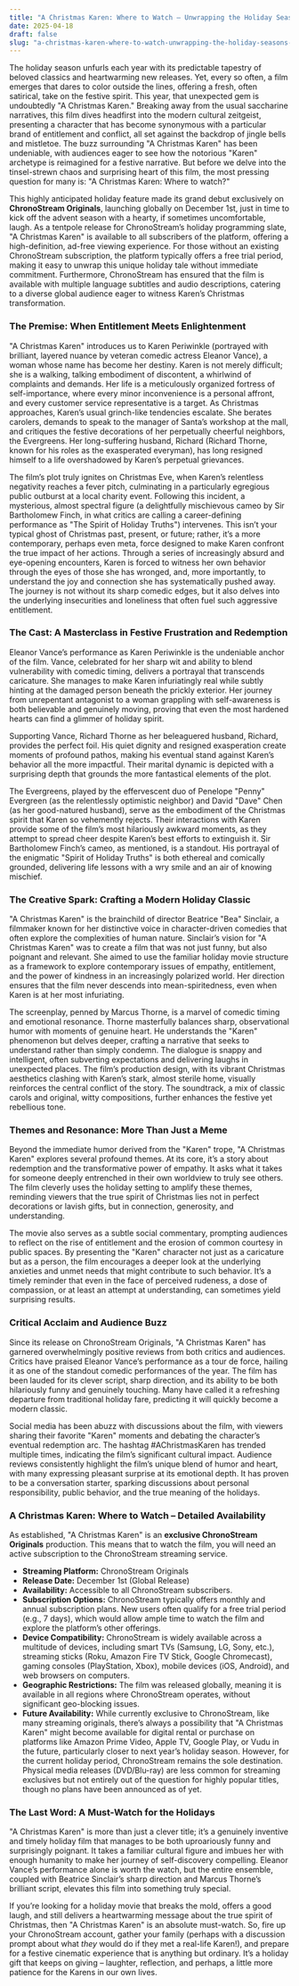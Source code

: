 ```yaml
---
title: "A Christmas Karen: Where to Watch – Unwrapping the Holiday Season’s Most Unexpected Gem"
date: 2025-04-18
draft: false
slug: "a-christmas-karen-where-to-watch-unwrapping-the-holiday-seasons-most-unexpected-gem" 
---
```


The holiday season unfurls each year with its predictable tapestry of beloved classics and heartwarming new releases. Yet, every so often, a film emerges that dares to color outside the lines, offering a fresh, often satirical, take on the festive spirit. This year, that unexpected gem is undoubtedly "A Christmas Karen." Breaking away from the usual saccharine narratives, this film dives headfirst into the modern cultural zeitgeist, presenting a character that has become synonymous with a particular brand of entitlement and conflict, all set against the backdrop of jingle bells and mistletoe. The buzz surrounding "A Christmas Karen" has been undeniable, with audiences eager to see how the notorious "Karen" archetype is reimagined for a festive narrative. But before we delve into the tinsel-strewn chaos and surprising heart of this film, the most pressing question for many is: "A Christmas Karen: Where to watch?"

This highly anticipated holiday feature made its grand debut exclusively on **ChronoStream Originals**, launching globally on December 1st, just in time to kick off the advent season with a hearty, if sometimes uncomfortable, laugh. As a tentpole release for ChronoStream’s holiday programming slate, "A Christmas Karen" is available to all subscribers of the platform, offering a high-definition, ad-free viewing experience. For those without an existing ChronoStream subscription, the platform typically offers a free trial period, making it easy to unwrap this unique holiday tale without immediate commitment. Furthermore, ChronoStream has ensured that the film is available with multiple language subtitles and audio descriptions, catering to a diverse global audience eager to witness Karen’s Christmas transformation.

### The Premise: When Entitlement Meets Enlightenment

"A Christmas Karen" introduces us to Karen Periwinkle (portrayed with brilliant, layered nuance by veteran comedic actress Eleanor Vance), a woman whose name has become her destiny. Karen is not merely difficult; she is a walking, talking embodiment of discontent, a whirlwind of complaints and demands. Her life is a meticulously organized fortress of self-importance, where every minor inconvenience is a personal affront, and every customer service representative is a target. As Christmas approaches, Karen’s usual grinch-like tendencies escalate. She berates carolers, demands to speak to the manager of Santa’s workshop at the mall, and critiques the festive decorations of her perpetually cheerful neighbors, the Evergreens. Her long-suffering husband, Richard (Richard Thorne, known for his roles as the exasperated everyman), has long resigned himself to a life overshadowed by Karen’s perpetual grievances.

The film’s plot truly ignites on Christmas Eve, when Karen’s relentless negativity reaches a fever pitch, culminating in a particularly egregious public outburst at a local charity event. Following this incident, a mysterious, almost spectral figure (a delightfully mischievous cameo by Sir Bartholomew Finch, in what critics are calling a career-defining performance as "The Spirit of Holiday Truths") intervenes. This isn’t your typical ghost of Christmas past, present, or future; rather, it’s a more contemporary, perhaps even meta, force designed to make Karen confront the true impact of her actions. Through a series of increasingly absurd and eye-opening encounters, Karen is forced to witness her own behavior through the eyes of those she has wronged, and, more importantly, to understand the joy and connection she has systematically pushed away. The journey is not without its sharp comedic edges, but it also delves into the underlying insecurities and loneliness that often fuel such aggressive entitlement.

### The Cast: A Masterclass in Festive Frustration and Redemption

Eleanor Vance’s performance as Karen Periwinkle is the undeniable anchor of the film. Vance, celebrated for her sharp wit and ability to blend vulnerability with comedic timing, delivers a portrayal that transcends caricature. She manages to make Karen infuriatingly real while subtly hinting at the damaged person beneath the prickly exterior. Her journey from unrepentant antagonist to a woman grappling with self-awareness is both believable and genuinely moving, proving that even the most hardened hearts can find a glimmer of holiday spirit.

Supporting Vance, Richard Thorne as her beleaguered husband, Richard, provides the perfect foil. His quiet dignity and resigned exasperation create moments of profound pathos, making his eventual stand against Karen’s behavior all the more impactful. Their marital dynamic is depicted with a surprising depth that grounds the more fantastical elements of the plot.

The Evergreens, played by the effervescent duo of Penelope "Penny" Evergreen (as the relentlessly optimistic neighbor) and David "Dave" Chen (as her good-natured husband), serve as the embodiment of the Christmas spirit that Karen so vehemently rejects. Their interactions with Karen provide some of the film’s most hilariously awkward moments, as they attempt to spread cheer despite Karen’s best efforts to extinguish it. Sir Bartholomew Finch’s cameo, as mentioned, is a standout. His portrayal of the enigmatic "Spirit of Holiday Truths" is both ethereal and comically grounded, delivering life lessons with a wry smile and an air of knowing mischief.

### The Creative Spark: Crafting a Modern Holiday Classic

"A Christmas Karen" is the brainchild of director Beatrice "Bea" Sinclair, a filmmaker known for her distinctive voice in character-driven comedies that often explore the complexities of human nature. Sinclair’s vision for "A Christmas Karen" was to create a film that was not just funny, but also poignant and relevant. She aimed to use the familiar holiday movie structure as a framework to explore contemporary issues of empathy, entitlement, and the power of kindness in an increasingly polarized world. Her direction ensures that the film never descends into mean-spiritedness, even when Karen is at her most infuriating.

The screenplay, penned by Marcus Thorne, is a marvel of comedic timing and emotional resonance. Thorne masterfully balances sharp, observational humor with moments of genuine heart. He understands the "Karen" phenomenon but delves deeper, crafting a narrative that seeks to understand rather than simply condemn. The dialogue is snappy and intelligent, often subverting expectations and delivering laughs in unexpected places. The film’s production design, with its vibrant Christmas aesthetics clashing with Karen’s stark, almost sterile home, visually reinforces the central conflict of the story. The soundtrack, a mix of classic carols and original, witty compositions, further enhances the festive yet rebellious tone.

### Themes and Resonance: More Than Just a Meme

Beyond the immediate humor derived from the "Karen" trope, "A Christmas Karen" explores several profound themes. At its core, it’s a story about redemption and the transformative power of empathy. It asks what it takes for someone deeply entrenched in their own worldview to truly see others. The film cleverly uses the holiday setting to amplify these themes, reminding viewers that the true spirit of Christmas lies not in perfect decorations or lavish gifts, but in connection, generosity, and understanding.

The movie also serves as a subtle social commentary, prompting audiences to reflect on the rise of entitlement and the erosion of common courtesy in public spaces. By presenting the "Karen" character not just as a caricature but as a person, the film encourages a deeper look at the underlying anxieties and unmet needs that might contribute to such behavior. It’s a timely reminder that even in the face of perceived rudeness, a dose of compassion, or at least an attempt at understanding, can sometimes yield surprising results.

### Critical Acclaim and Audience Buzz

Since its release on ChronoStream Originals, "A Christmas Karen" has garnered overwhelmingly positive reviews from both critics and audiences. Critics have praised Eleanor Vance’s performance as a tour de force, hailing it as one of the standout comedic performances of the year. The film has been lauded for its clever script, sharp direction, and its ability to be both hilariously funny and genuinely touching. Many have called it a refreshing departure from traditional holiday fare, predicting it will quickly become a modern classic.

Social media has been abuzz with discussions about the film, with viewers sharing their favorite "Karen" moments and debating the character’s eventual redemption arc. The hashtag #AChristmasKaren has trended multiple times, indicating the film’s significant cultural impact. Audience reviews consistently highlight the film’s unique blend of humor and heart, with many expressing pleasant surprise at its emotional depth. It has proven to be a conversation starter, sparking discussions about personal responsibility, public behavior, and the true meaning of the holidays.

### A Christmas Karen: Where to Watch – Detailed Availability

As established, "A Christmas Karen" is an **exclusive ChronoStream Originals** production. This means that to watch the film, you will need an active subscription to the ChronoStream streaming service.

* **Streaming Platform:** ChronoStream Originals
* **Release Date:** December 1st (Global Release)
* **Availability:** Accessible to all ChronoStream subscribers.
* **Subscription Options:** ChronoStream typically offers monthly and annual subscription plans. New users often qualify for a free trial period (e.g., 7 days), which would allow ample time to watch the film and explore the platform’s other offerings.
* **Device Compatibility:** ChronoStream is widely available across a multitude of devices, including smart TVs (Samsung, LG, Sony, etc.), streaming sticks (Roku, Amazon Fire TV Stick, Google Chromecast), gaming consoles (PlayStation, Xbox), mobile devices (iOS, Android), and web browsers on computers.
* **Geographic Restrictions:** The film was released globally, meaning it is available in all regions where ChronoStream operates, without significant geo-blocking issues.
* **Future Availability:** While currently exclusive to ChronoStream, like many streaming originals, there’s always a possibility that "A Christmas Karen" might become available for digital rental or purchase on platforms like Amazon Prime Video, Apple TV, Google Play, or Vudu in the future, particularly closer to next year’s holiday season. However, for the current holiday period, ChronoStream remains the sole destination. Physical media releases (DVD/Blu-ray) are less common for streaming exclusives but not entirely out of the question for highly popular titles, though no plans have been announced as of yet.

### The Last Word: A Must-Watch for the Holidays

"A Christmas Karen" is more than just a clever title; it’s a genuinely inventive and timely holiday film that manages to be both uproariously funny and surprisingly poignant. It takes a familiar cultural figure and imbues her with enough humanity to make her journey of self-discovery compelling. Eleanor Vance’s performance alone is worth the watch, but the entire ensemble, coupled with Beatrice Sinclair’s sharp direction and Marcus Thorne’s brilliant script, elevates this film into something truly special.

If you’re looking for a holiday movie that breaks the mold, offers a good laugh, and still delivers a heartwarming message about the true spirit of Christmas, then "A Christmas Karen" is an absolute must-watch. So, fire up your ChronoStream account, gather your family (perhaps with a discussion prompt about what *they* would do if they met a real-life Karen!), and prepare for a festive cinematic experience that is anything but ordinary. It’s a holiday gift that keeps on giving – laughter, reflection, and perhaps, a little more patience for the Karens in our own lives.